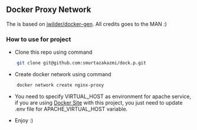 ## Docker Proxy Network

The is based on  [jwilder/docker-gen](https://github.com/jwilder/docker-gen). All credits goes to the MAN :)

### How to use for project
- Clone this repo using command 
```bash
    git clone git@github.com:smurtazakazmi/dock.p.git
```

- Create docker network using command
```bash
    docker network create nginx-proxy
```

- You need to specify VIRTUAL_HOST as environment for apache service, if you are using [Docker Site](https://github.com/smurtazakazmi/dock.s) with this project, you just need to update .env file for APACHE_VIRTUAL_HOST variable.

- Enjoy :)


